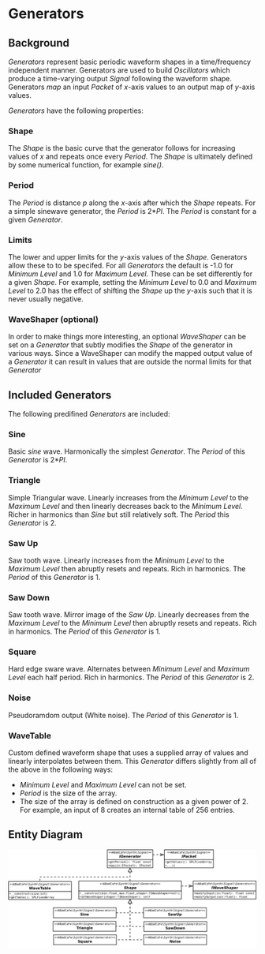 # Generators

## Background

_Generators_ represent basic periodic waveform shapes in a time/frequency independent manner. Generators are used to build _Oscillators_ which produce a time-varying output _Signal_ following the waveform shape. Generators _map_ an input _Packet_ of _x_-axis values to an output map of _y_-axis values.

_Generators_ have the following properties:

### Shape

The _Shape_ is the basic curve that the generator follows for increasing values of _x_ and repeats once every _Period_. The _Shape_ is ultimately defined by some numerical function, for example _sine()_.

### Period

The _Period_ is distance _p_ along the _x_-axis after which the _Shape_ repeats. For a simple sinewave generator, the _Period_ is 2*_PI_. The _Period_ is constant for a given _Generator_.

### Limits

The lower and upper limits for the _y_-axis values of the _Shape_. Generators allow these to to be specifed. For all _Generators_ the default is -1.0 for _Minimum Level_ and 1.0 for _Maximum Level_. These can be set differently for a given _Shape_. For example, setting the _Minimum Level_ to 0.0 and _Maximum Level_ to 2.0 has the effect of shifting the _Shape_ up the _y_-axis such that it is never usually negative.

### WaveShaper (optional)

In order to make things more interesting, an optional _WaveShaper_ can be set on a _Generator_ that subtly modifies the _Shape_ of the generator in various ways. Since a WaveShaper can modify the mapped output value of a _Generator_ it can result in values that are outside the normal limits for that _Generator_

## Included Generators

The following predifined _Generators_ are included:

### Sine

Basic _sine_ wave. Harmonically the simplest _Generator_. The _Period_ of this _Generator_ is 2*_PI_.

### Triangle

Simple Triangular wave. Linearly increases from the _Minimum Level_ to the _Maximum Level_ and then linearly decreases back to the _Minimum Level_. Richer in harmonics than _Sine_ but still relatively soft. The _Period_ this _Generator_ is 2.

### Saw Up

Saw tooth wave. Linearly increases from the _Minimum Level_ to the _Maximum Level_ then abruptly resets and repeats. Rich in harmonics. The _Period_ of this _Generator_ is 1.

### Saw Down

Saw tooth wave. Mirror image of the _Saw Up_. Linearly decreases from the _Maximum Level_ to the _Minimum Level_ then abruptly resets and repeats. Rich in harmonics. The _Period_ of this _Generator_ is 1.

### Square

Hard edge sware wave. Alternates between _Minimum Level_ and _Maximum Level_ each half period. Rich in harmonics. The _Period_ of this _Generator_ is 2.

### Noise

Pseudoramdom output (White noise). The _Period_ of this _Generator_ is 1.

### WaveTable

Custom defined waveform shape that uses a supplied array of values and linearly interpolates between them. This _Generator_ differs slightly from all of the above in the following ways:
- _Minimum Level_ and _Maximum Level_ can not be set.
- _Period_ is the size of the array.
- The size of the array is defined on construction as a given power of 2. For example, an input of 8 creates an internal table of 256 entries.

## Entity Diagram

![class layout](./images/Generators.png)
